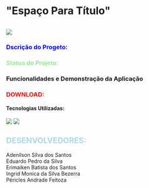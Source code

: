 <h1>"Espaço Para Título"</h1>

<p><img></p>

<p align="left">
<img src="https://img.shields.io/badge/Versão-b%201.0-blue">
</p>

<h3 style="color: blue;">Dscrição do Progeto:<h3>

<h3 style="color: lightgreen;">Status do Projeto:<h3>

<p>Funcionalidades e Demonstração da Aplicação</p>

<h3 style="color: red;">DOWNLOAD:</h3>

<h4>Tecnologias Utilizadas:</h4>
<img src="https://img.shields.io/badge/Python-3.10.8-lightgrey">
<img src="https://img.shields.io/badge/Pygame-2.1.2-orange">

<h2 style="color: lightblue;">DESENVOLVEDORES:</h2>
<p>
Adenilson Silva dos Santos<br>
Eduardo Pedro da Silva<br>
Erimaiken Batista dos Santos<br>
Ingrid Monica da Silva Bezerra<br>
Péricles Andrade Feitoza<br>
</p>
